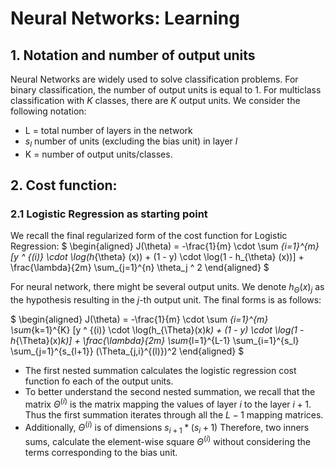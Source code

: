 # Neural Networks: Learning

## 1. Notation and number of output units
Neural Networks are widely used to solve classification problems. For binary classification, the number of output units is equal to $1$. For multiclass classification with $K$ classes, there are $K$ output units. We consider the following notation:

* L = total number of layers in the network
* $s_{l}$ number of units (excluding the bias unit) in layer $l$
* K = number of output units/classes.

## 2. Cost function: 
### 2.1 Logistic Regression as starting point
We recall the final regularized form of the cost function for Logistic Regression:
$
\begin{aligned}
    J(\theta) = -\frac{1}{m} \cdot \sum _{i=1}^{m} [y ^ {(i)} \cdot \log(h_{\theta} (x)) + (1 - y) \cdot \log(1 - h_{\theta} (x))] + \frac{\lambda}{2m} \sum_{j=1}^{n} \theta_j ^ 2 
\end{aligned}
$

For neural network, there might be several output units. We denote $h_{\Theta}(x)_j$ as the hypothesis resulting in the $j$-th output unit. The final forms is as follows:

$
\begin{aligned}
    J(\theta) = -\frac{1}{m} \cdot \sum _{i=1}^{m}
    \sum_{k=1}^{K} [y ^ {(i)} \cdot \log(h_{\Theta}(x)_k) + (1 - y) \cdot \log(1 - h_{\Theta}(x)_k)] + \frac{\lambda}{2m} \sum_{l=1}^{L-1} \sum_{i=1}^{s_l} \sum_{j=1}^{s_{l+1}} (\Theta_{j,i}^{(l)})^2
\end{aligned}
$
* The first nested summation calculates the logistic regression cost function fo each of the output units.
*  To better understand the second nested summation, we recall that the matrix $\Theta^{(i)}$ is the matrix mapping the values of layer $i$ to the layer $i + 1$. Thus the first summation iterates through all the $L - 1$ mapping matrices.
* Additionally, $\Theta^{(i)}$ is of dimensions $s_{i + 1} * (s_{i} + 1)$ Therefore, two inners sums, calculate the element-wise square $\Theta^{(i)}$ without considering the terms corresponding to the bias unit.

